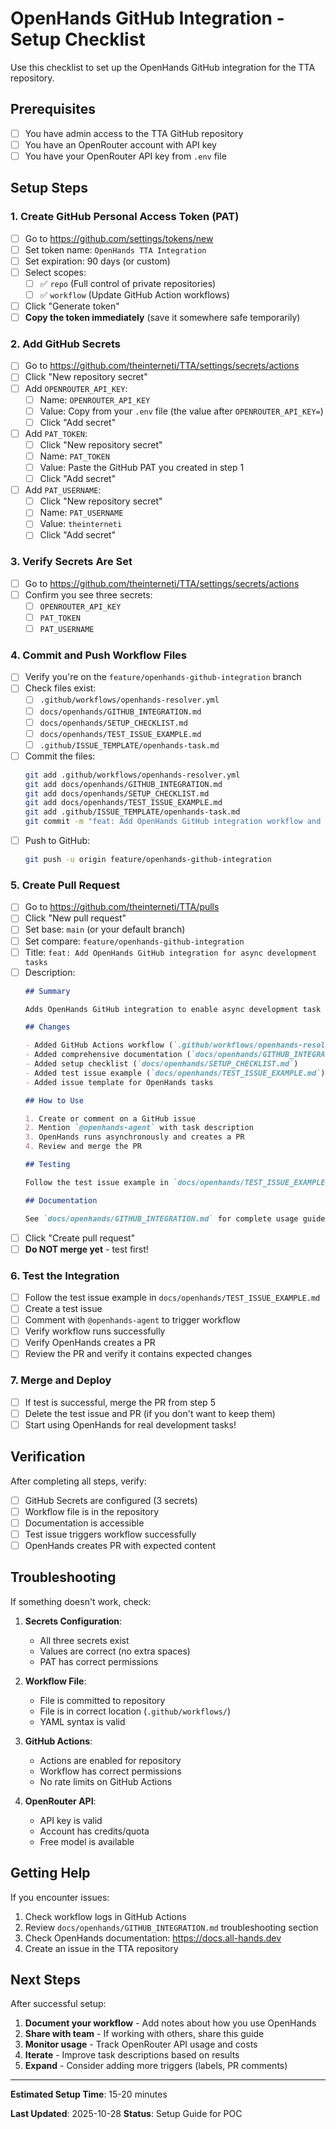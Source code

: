 # OpenHands GitHub Integration - Setup Checklist

Use this checklist to set up the OpenHands GitHub integration for the TTA repository.

## Prerequisites

- [ ] You have admin access to the TTA GitHub repository
- [ ] You have an OpenRouter account with API key
- [ ] You have your OpenRouter API key from `.env` file

## Setup Steps

### 1. Create GitHub Personal Access Token (PAT)

- [ ] Go to https://github.com/settings/tokens/new
- [ ] Set token name: `OpenHands TTA Integration`
- [ ] Set expiration: 90 days (or custom)
- [ ] Select scopes:
  - [ ] ✅ `repo` (Full control of private repositories)
  - [ ] ✅ `workflow` (Update GitHub Action workflows)
- [ ] Click "Generate token"
- [ ] **Copy the token immediately** (save it somewhere safe temporarily)

### 2. Add GitHub Secrets

- [ ] Go to https://github.com/theinterneti/TTA/settings/secrets/actions
- [ ] Click "New repository secret"
- [ ] Add `OPENROUTER_API_KEY`:
  - [ ] Name: `OPENROUTER_API_KEY`
  - [ ] Value: Copy from your `.env` file (the value after `OPENROUTER_API_KEY=`)
  - [ ] Click "Add secret"
- [ ] Add `PAT_TOKEN`:
  - [ ] Click "New repository secret"
  - [ ] Name: `PAT_TOKEN`
  - [ ] Value: Paste the GitHub PAT you created in step 1
  - [ ] Click "Add secret"
- [ ] Add `PAT_USERNAME`:
  - [ ] Click "New repository secret"
  - [ ] Name: `PAT_USERNAME`
  - [ ] Value: `theinterneti`
  - [ ] Click "Add secret"

### 3. Verify Secrets Are Set

- [ ] Go to https://github.com/theinterneti/TTA/settings/secrets/actions
- [ ] Confirm you see three secrets:
  - [ ] `OPENROUTER_API_KEY`
  - [ ] `PAT_TOKEN`
  - [ ] `PAT_USERNAME`

### 4. Commit and Push Workflow Files

- [ ] Verify you're on the `feature/openhands-github-integration` branch
- [ ] Check files exist:
  - [ ] `.github/workflows/openhands-resolver.yml`
  - [ ] `docs/openhands/GITHUB_INTEGRATION.md`
  - [ ] `docs/openhands/SETUP_CHECKLIST.md`
  - [ ] `docs/openhands/TEST_ISSUE_EXAMPLE.md`
  - [ ] `.github/ISSUE_TEMPLATE/openhands-task.md`
- [ ] Commit the files:
  ```bash
  git add .github/workflows/openhands-resolver.yml
  git add docs/openhands/GITHUB_INTEGRATION.md
  git add docs/openhands/SETUP_CHECKLIST.md
  git add docs/openhands/TEST_ISSUE_EXAMPLE.md
  git add .github/ISSUE_TEMPLATE/openhands-task.md
  git commit -m "feat: Add OpenHands GitHub integration workflow and documentation"
  ```
- [ ] Push to GitHub:
  ```bash
  git push -u origin feature/openhands-github-integration
  ```

### 5. Create Pull Request

- [ ] Go to https://github.com/theinterneti/TTA/pulls
- [ ] Click "New pull request"
- [ ] Set base: `main` (or your default branch)
- [ ] Set compare: `feature/openhands-github-integration`
- [ ] Title: `feat: Add OpenHands GitHub integration for async development tasks`
- [ ] Description:
  ```markdown
  ## Summary

  Adds OpenHands GitHub integration to enable async development task execution using free LLM models.

  ## Changes

  - Added GitHub Actions workflow (`.github/workflows/openhands-resolver.yml`)
  - Added comprehensive documentation (`docs/openhands/GITHUB_INTEGRATION.md`)
  - Added setup checklist (`docs/openhands/SETUP_CHECKLIST.md`)
  - Added test issue example (`docs/openhands/TEST_ISSUE_EXAMPLE.md`)
  - Added issue template for OpenHands tasks

  ## How to Use

  1. Create or comment on a GitHub issue
  2. Mention `@openhands-agent` with task description
  3. OpenHands runs asynchronously and creates a PR
  4. Review and merge the PR

  ## Testing

  Follow the test issue example in `docs/openhands/TEST_ISSUE_EXAMPLE.md` to verify the integration works.

  ## Documentation

  See `docs/openhands/GITHUB_INTEGRATION.md` for complete usage guide.
  ```
- [ ] Click "Create pull request"
- [ ] **Do NOT merge yet** - test first!

### 6. Test the Integration

- [ ] Follow the test issue example in `docs/openhands/TEST_ISSUE_EXAMPLE.md`
- [ ] Create a test issue
- [ ] Comment with `@openhands-agent` to trigger workflow
- [ ] Verify workflow runs successfully
- [ ] Verify OpenHands creates a PR
- [ ] Review the PR and verify it contains expected changes

### 7. Merge and Deploy

- [ ] If test is successful, merge the PR from step 5
- [ ] Delete the test issue and PR (if you don't want to keep them)
- [ ] Start using OpenHands for real development tasks!

## Verification

After completing all steps, verify:

- [ ] GitHub Secrets are configured (3 secrets)
- [ ] Workflow file is in the repository
- [ ] Documentation is accessible
- [ ] Test issue triggers workflow successfully
- [ ] OpenHands creates PR with expected content

## Troubleshooting

If something doesn't work, check:

1. **Secrets Configuration**:
   - All three secrets exist
   - Values are correct (no extra spaces)
   - PAT has correct permissions

2. **Workflow File**:
   - File is committed to repository
   - File is in correct location (`.github/workflows/`)
   - YAML syntax is valid

3. **GitHub Actions**:
   - Actions are enabled for repository
   - Workflow has correct permissions
   - No rate limits on GitHub Actions

4. **OpenRouter API**:
   - API key is valid
   - Account has credits/quota
   - Free model is available

## Getting Help

If you encounter issues:

1. Check workflow logs in GitHub Actions
2. Review `docs/openhands/GITHUB_INTEGRATION.md` troubleshooting section
3. Check OpenHands documentation: https://docs.all-hands.dev
4. Create an issue in the TTA repository

## Next Steps

After successful setup:

1. **Document your workflow** - Add notes about how you use OpenHands
2. **Share with team** - If working with others, share this guide
3. **Monitor usage** - Track OpenRouter API usage and costs
4. **Iterate** - Improve task descriptions based on results
5. **Expand** - Consider adding more triggers (labels, PR comments)

---

**Estimated Setup Time**: 15-20 minutes

**Last Updated**: 2025-10-28
**Status**: Setup Guide for POC
